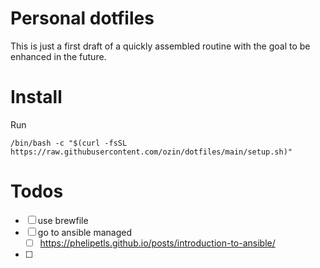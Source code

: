 # Personal dotfiles

This is just a first draft of a quickly assembled routine with the goal to be enhanced in the future.

# Install

Run

```
/bin/bash -c "$(curl -fsSL https://raw.githubusercontent.com/ozin/dotfiles/main/setup.sh)"
```

# Todos

- [ ] use brewfile
- [ ] go to ansible managed
  - [ ] https://phelipetls.github.io/posts/introduction-to-ansible/
- [ ] 
